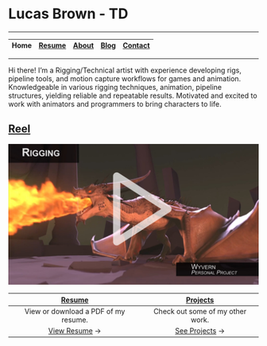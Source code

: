 # Lucas Brown - TD

---

| Home | [Resume](resume.md) | [About](about.md) | [Blog](blog.md) | [Contact](contact.md) |
|:----:|:-------------------:|:-----------------:|:---------------:|:---------------------:|

----

Hi there! I’m a Rigging/Technical artist with experience developing rigs, pipeline tools, and motion capture workflows for games and animation. Knowledgeable in various rigging techniques, animation, pipeline structures, yielding reliable and repeatable results. Motivated and excited to work with animators and programmers to bring characters to life.

## <a href="https://vimeo.com/319548283" target="_blank">Reel</a>

<a href="https://vimeo.com/319548283" target="_blank">![Lucas Brown - Rigging / Technical Artist on Vimeo](images/thumb.jpg)</a>

| [Resume](resume.md)                               | [Projects](pojects.md)                         |
|:------------------------------------:|:--------------------------------:|
| View or download a PDF of my resume. | Check out some of my other work. |
| <a href="resume.md" target="_blank">View Resume</a> →          | <a href="projects.md" target="_blank">See Projects</a> →   |
